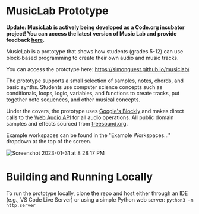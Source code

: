 # MusicLab Prototype

**Update: MusicLab is actively being developed as a Code.org incubator project! You can access the latest version of Music Lab and provide feedback [here](https://studio.code.org/musiclab).** 

MusicLab is a prototype that shows how students (grades 5-12) can use block-based programming to create their own audio and music tracks. 

You can access the prototype here: https://simonguest.github.io/musiclab/

The prototype supports a small selection of samples, notes, chords, and basic synths. Students use computer science concepts such as conditionals, loops, logic, variables, and functions to create tracks, put together note sequences, and other musical concepts.

Under the covers, the prototype uses [Google's Blockly](https://github.com/google/blockly) and makes direct calls to the [Web Audio API](https://developer.mozilla.org/en-US/docs/Web/API/Web_Audio_API) for all audio operations. All public domain samples and effects sourced from [freesound.org](https://freesound.org/).

Example workspaces can be found in the "Example Workspaces..." dropdown at the top of the screen.

![Screenshot 2023-01-31 at 8 28 17 PM](https://user-images.githubusercontent.com/769225/215948389-bd661ab6-ba1a-4325-87e5-f7be8dd36247.png)

# Building and Running Locally

To run the prototype locally, clone the repo and host either through an IDE (e.g., VS Code Live Server) or using a simple Python web server: ```python3 -m http.server```
